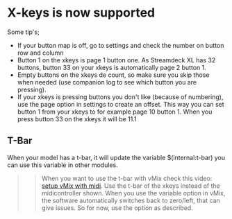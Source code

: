 # X-keys is now supported

Some tip's;
* If your button map is off, go to settings and check the number on button row and column
* Button 1 on the xkeys is page 1 button one. As Streamdeck XL has 32 buttons, button 33 on your xkeys is automatically page 2 button 1.
* Empty buttons on the xkeys de count, so make sure you skip those when needed (use companion log to see which button you are pressing).
* If your xkeys is pressing buttons you don't like (because of numbering), use the page option in settings to create an offset. This way you can set button 1 from your xkeys to for example page 10 button 1. When you press button 33 on the xkeys it will be 11.1

## T-Bar
When your model has a t-bar, it will update the variable $(internal:t-bar) you can use this variable in other modules. 

>> When you want to use the t-bar with vMix check this video: [setup vMix with midi](https://www.youtube.com/watch?v=D0palug7MKY). Use the t-bar of the xkeys instead of the midicontroller shown. When you use the variable option in vMix, the software automatically switches back to zero/left, that can give issues. So for now, use the option as described.